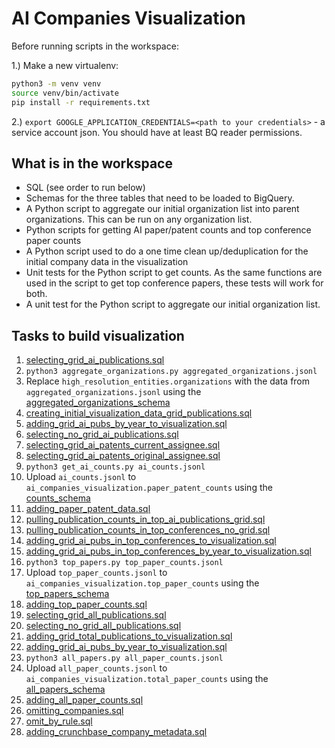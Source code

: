 # AI Companies Visualization

Before running scripts in the workspace:

1.) Make a new virtualenv:
 
 ```bash
python3 -m venv venv
source venv/bin/activate
pip install -r requirements.txt
```

2.) `export GOOGLE_APPLICATION_CREDENTIALS=<path to your credentials>` - a service account json.
You should have at least BQ reader permissions.

## What is in the workspace

* SQL (see order to run below)
* Schemas for the three tables that need to be loaded to BigQuery.
* A Python script to aggregate our initial organization list into parent organizations. This can be run on any organization list.  
* Python scripts for getting AI paper/patent counts and top conference paper counts
* A Python script used to do a one time clean up/deduplication for the initial company data in the visualization
* Unit tests for the Python script to get counts. As the same functions are used in the
script to get top conference papers, these tests will work for both.
* A unit test for the Python script to aggregate our initial organization list.

## Tasks to build visualization

1. [selecting_grid_ai_publications.sql](sql/selecting_grid_ai_publications.sql)
2. `python3 aggregate_organizations.py aggregated_organizations.jsonl`
3. Replace `high_resolution_entities.organizations` with the data from `aggregated_organizations.jsonl` using the [aggregated_organizations_schema](schemas/aggregated_organizations_schema.json)   
4. [creating_initial_visualization_data_grid_publications.sql](sql/creating_initial_visualization_data_grid_publications.sql)
5. [adding_grid_ai_pubs_by_year_to_visualization.sql](sql/adding_grid_ai_pubs_by_year_to_visualization.sql)
6. [selecting_no_grid_ai_publications.sql](sql/selecting_no_grid_ai_publications.sql)
7. [selecting_grid_ai_patents_current_assignee.sql](sql/selecting_grid_ai_patents_current_assignee.sql)
8. [selecting_grid_ai_patents_original_assignee.sql](sql/selecting_grid_ai_patents_original_assignee.sql)
9. `python3 get_ai_counts.py ai_counts.jsonl` 
10. Upload `ai_counts.jsonl` to `ai_companies_visualization.paper_patent_counts` using the [counts_schema](schemas/counts_schema.json)
11. [adding_paper_patent_data.sql](sql/adding_paper_patent_data.sql)
12. [pulling_publication_counts_in_top_ai_publications_grid.sql](sql/pulling_publication_counts_in_top_ai_publications_grid.sql)
13. [pulling_publication_counts_in_top_conferences_no_grid.sql](sql/pulling_publication_counts_in_top_conferences_no_grid.sql)
14. [adding_grid_ai_pubs_in_top_conferences_to_visualization.sql](sql/adding_grid_ai_pubs_in_top_conferences_to_visualization.sql)
15. [adding_grid_ai_pubs_in_top_conferences_by_year_to_visualization.sql](sql/adding_grid_ai_pubs_in_top_conferences_by_year_to_visualization.sql)
16. `python3 top_papers.py top_paper_counts.jsonl`
17. Upload `top_paper_counts.jsonl` to `ai_companies_visualization.top_paper_counts` using the [top_papers_schema](schemas/top_papers_schema.json)
18. [adding_top_paper_counts.sql](sql/adding_top_paper_counts.sql)
19. [selecting_grid_all_publications.sql](sql/selecting_grid_all_publications.sql)
20. [selecting_no_grid_all_publications.sql](sql/selecting_no_grid_all_publications.sql)    
21. [adding_grid_total_publications_to_visualization.sql](sql/adding_grid_total_publications_to_visualization.sql)
22. [adding_grid_ai_pubs_by_year_to_visualization.sql](sql/adding_grid_ai_pubs_by_year_to_visualization.sql)
23. `python3 all_papers.py all_paper_counts.jsonl`
24. Upload `all_paper_counts.jsonl` to `ai_companies_visualization.total_paper_counts` using the [all_papers_schema](schemas/all_papers_schema.json)
25. [adding_all_paper_counts.sql](sql/adding_all_paper_counts.sql)
26. [omitting_companies.sql](sql/omitting_companies.sql)
27. [omit_by_rule.sql](sql/omit_by_rule.sql)
28. [adding_crunchbase_company_metadata.sql](sql/adding_crunchbase_company_metadata.sql)